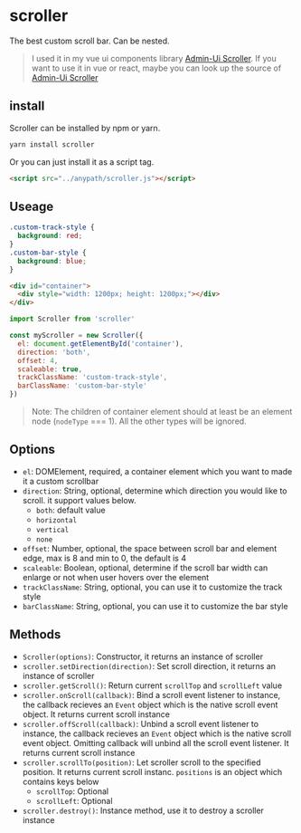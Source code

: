 # scroller
The best custom scroll bar. Can be nested.

> I used it in my vue ui components library [Admin-Ui Scroller](http://www.admin-ui.com/#/scroller). If you want to use it in vue or react, maybe you can look up the source of [Admin-Ui Scroller](https://github.com/BboyAwey/admin-ui/blob/master/src/admin-ui/src/components/scroller/src/scroller.vue)

## install
Scroller can be installed by npm or yarn.

```bash
yarn install scroller
```

Or you can just install it as a script tag.

```html
<script src="../anypath/scroller.js"></script>
```

## Useage

```css
.custom-track-style {
  background: red;
}
.custom-bar-style {
  background: blue;
}
```

```html
<div id="container">
  <div style="width: 1200px; height: 1200px;"></div>
</div>
```

```js
import Scroller from 'scroller'

const myScroller = new Scroller({
  el: document.getElementById('container'),
  direction: 'both',
  offset: 4,
  scaleable: true,
  trackClassName: 'custom-track-style',
  barClassName: 'custom-bar-style'
})
```

> Note: The children of container element should at least be an element node (`nodeType` === 1). All the other types will be ignored.

## Options

* `el`: DOMElement, required, a container element which you want to made it a custom scrollbar
* `direction`: String, optional, determine which direction you would like to scroll. it support values below.
  * `both`: default value
  * `horizontal`
  * `vertical`
  * `none`
* `offset`: Number, optional, the space between scroll bar and element edge, max is 8 and min to 0, the default is 4
* `scaleable`: Boolean, optional, determine if the scroll bar width can enlarge or not when user hovers over the element
* `trackClassName`: String, optional, you can use it to customize the track style
* `barClassName`: String, optional, you can use it to customize the bar style

## Methods

* `Scroller(options)`: Constructor, it returns an instance of scroller
* `scroller.setDirection(direction)`: Set scroll direction, it returns an instance of scroller
* `scroller.getScroll()`: Return current `scrollTop` and `scrollLeft` value
* `scroller.onScroll(callback)`: Bind a scroll event listener to instance, the callback recieves an `Event` object which is the native scroll event object. It returns current scroll instance
* `scroller.offScroll(callback)`: Unbind a scroll event listener to instance, the callback recieves an `Event` object which is the native scroll event object. Omitting callback will unbind all the scroll event listener. It returns current scroll instance
* `scroller.scrollTo(position)`: Let scroller scroll to the specified position. It returns current scroll instanc. `positions` is an object which contains keys below
  * `scrollTop`: Optional
  * `scrollLeft`: Optional
* `scroller.destroy()`: Instance method, use it to destroy a scroller instance
